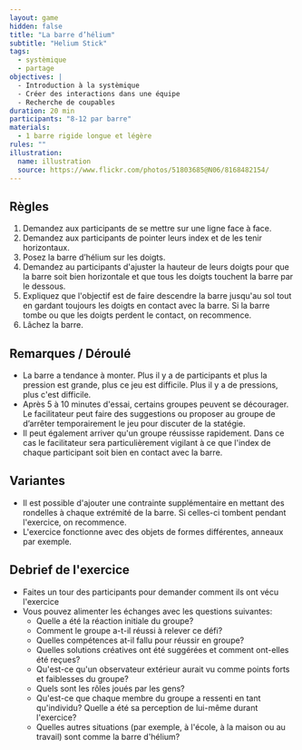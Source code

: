 ```yaml
---
layout: game
hidden: false
title: "La barre d’hélium"
subtitle: "Helium Stick"
tags:
  - systèmique
  - partage
objectives: |
  - Introduction à la systèmique
  - Créer des interactions dans une équipe
  - Recherche de coupables
duration: 20 min
participants: "8-12 par barre"
materials:
  - 1 barre rigide longue et légère
rules: ""
illustration:
  name: illustration
  source: https://www.flickr.com/photos/51803685@N06/8168482154/
---
```


## Règles

1. Demandez aux participants de se mettre sur une ligne face à face.
2. Demandez aux participants de pointer leurs index et de les tenir horizontaux.
3. Posez la barre d’hélium sur les doigts.
4. Demandez au participants d'ajuster la hauteur de leurs doigts pour que la barre soit bien horizontale et que tous les doigts touchent la barre par le dessous.
5. Expliquez que l'objectif est de faire descendre la barre jusqu'au sol tout en gardant toujours les doigts en contact avec la barre. Si la barre tombe ou que les doigts perdent le contact, on recommence.
6. Lâchez la barre.

## Remarques / Déroulé

- La barre a tendance à monter. Plus il y a de participants et plus la pression est grande, plus ce jeu est difficile. Plus il y a de pressions, plus c'est difficile.
- Après 5 à 10 minutes d'essai, certains groupes peuvent se décourager. Le facilitateur peut faire des suggestions ou proposer au groupe de d’arrêter temporairement le jeu pour discuter de la statégie.
- Il peut également arriver qu'un groupe réussisse rapidement. Dans ce cas le facilitateur sera particulièrement vigilant à ce que l'index de chaque participant soit bien en contact avec la barre.

## Variantes

- Il est possible d'ajouter une contrainte supplémentaire en mettant des rondelles à chaque extrémité de la barre. Si celles-ci tombent pendant l'exercice, on recommence.
- L'exercice fonctionne avec des objets de formes différentes, anneaux par exemple.


## Debrief de l'exercice

- Faites un tour des participants pour demander comment ils ont vécu l'exercice
- Vous pouvez alimenter les échanges avec les questions suivantes:
  - Quelle a été la réaction initiale du groupe?
  - Comment le groupe a-t-il réussi à relever ce défi?
  - Quelles compétences at-il fallu pour réussir en groupe?
  - Quelles solutions créatives ont été suggérées et comment ont-elles été reçues?
  - Qu'est-ce qu'un observateur extérieur aurait vu comme points forts et faiblesses du groupe?
  - Quels sont les rôles joués par les gens?
  - Qu'est-ce que chaque membre du groupe a ressenti en tant qu'individu? Quelle a été sa perception de lui-même durant l'exercice?
  - Quelles autres situations (par exemple, à l'école, à la maison ou au travail) sont comme la barre d'hélium?
